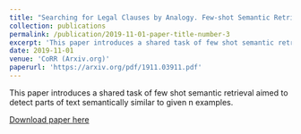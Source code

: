 ```yaml
---
title: "Searching for Legal Clauses by Analogy. Few-shot Semantic Retrieval Shared Task"
collection: publications
permalink: /publication/2019-11-01-paper-title-number-3
excerpt: 'This paper introduces a shared task of few shot semantic retrieval aimed to detect parts of text semantically similar to given n examples.'
date: 2019-11-01
venue: 'CoRR (Arxiv.org)'
paperurl: 'https://arxiv.org/pdf/1911.03911.pdf'
---
```

This paper introduces a shared task of few shot semantic retrieval aimed to detect parts of text semantically similar to given n examples.

[Download paper here](https://arxiv.org/pdf/1911.03911.pdf)
